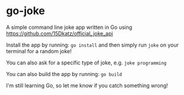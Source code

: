 # go-joke

A simple command line joke app written in Go using https://github.com/15Dkatz/official_joke_api

Install the app by running: `go install` and then simply run `joke` on your terminal for a random joke!

You can also ask for a specific type of joke, e.g. `joke programming`

You can also build the app by running:
`go build`

I'm still learning Go, so let me know if you catch something wrong!
